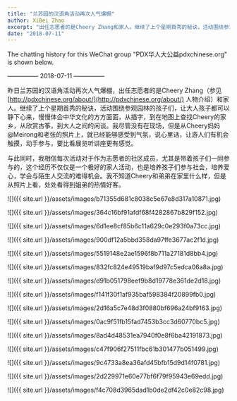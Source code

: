 ```yaml
---
title: "兰苏园的汉语角活动再次人气爆棚"
author: XiBei Zhao
excerpt: "出任志愿者的是Cheery Zhang和家人。继续了上个星期首秀的秘诀，活动围绕参观园林的孩子们，让大人孩子都可以静下心来，慢慢体会中华文化的方方面面，从描字，到在地图上查找Cheery的家乡，从欣赏古筝，到大人之间的闲谈。我尽管没有在现场，但是从Cheery妈妈@Meirong和老张的照片上，就已经能够感受到气氛，说心里话，让游人们有机会触摸，动手参与，要比看展览听讲座更有感觉。"
date: "2018-07-11"
---
```

The chatting history for this WeChat group "PDX华人大公益pdxchinese.org" is shown below.

—————  2018-07-11  —————

昨日兰苏园的汉语角活动再次人气爆棚，出任志愿者的是Cheery Zhang（参见 [http://pdxchinese.org/about/](http://pdxchinese.org/about/) 人物介绍）和家人。继续了上个星期首秀的秘诀，活动围绕参观园林的孩子们，让大人孩子都可以静下心来，慢慢体会中华文化的方方面面，从描字，到在地图上查找Cheery的家乡，从欣赏古筝，到大人之间的闲谈。我尽管没有在现场，但是从Cheery妈妈@Meirong和老张的照片上，就已经能够感受到气氛，说心里话，让游人们有机会触摸，动手参与，要比看展览听讲座更有感觉。

与此同时，我相信每次活动对于作为志愿者的社区成员，尤其是带着孩子们一同参与的，这个经历不仅仅是一个极好的家人活动，也是培养孩子们参与社会，培养爱心，学会与陌生人交流的难得机会。我不知道Cheery和弟弟在家里什么样，但是从照片上看，处处看得到姐弟的热情好客。

![]({{ site.url }}/assets/images/b71355d681c8038c5e67e8d317a10871.jpg)

![]({{ site.url }}/assets/images/364c16bf91afdf68f4282867b829f152.jpg)

![]({{ site.url }}/assets/images/6d1ee8cf85b6c11a629c0e293f0a73cc.jpg)

![]({{ site.url }}/assets/images/900df12a5bbd358da97ffe3677ac2f1d.jpg)

![]({{ site.url }}/assets/images/5519148e2ae1596f8b711a27181d8bb4.jpg)

![]({{ site.url }}/assets/images/832fc824e49519baf9d97c5edca06a8a.jpg)

![]({{ site.url }}/assets/images/d91b051798eef9b8d19778e361de2d18.jpg)

![]({{ site.url }}/assets/images/f141f30f1af935baf598384f20899fb0.jpg)

![]({{ site.url }}/assets/images/2d16a5c7e48d3f0880bf696a24bf9163.jpg)

![]({{ site.url }}/assets/images/0ac9f51fb15fad7453b3cc3d60770bc5.jpg)

![]({{ site.url }}/assets/images/8ad4d48531ea7940f0e8f6ba42191873.jpg)

![]({{ site.url }}/assets/images/c47f906f27511fbc61b301477b051499.jpg)

![]({{ site.url }}/assets/images/9c4733a8ea36afd45bfb15d9d14f0781.jpg)

![]({{ site.url }}/assets/images/2d229971e60e77bf6f79f95943e69edd.jpg)

![]({{ site.url }}/assets/images/f4c708d3965dad1b0de2df42c0e82c98.jpg)
